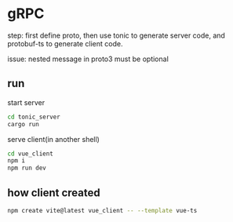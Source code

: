 # gRPC 

step: first define proto, then use tonic to generate server code, and protobuf-ts to generate client code.

issue: nested message in proto3 must be optional

## run

start server

```sh
cd tonic_server
cargo run
```

serve client(in another shell)

```sh
cd vue_client
npm i
npm run dev
```

## how client created

```sh
npm create vite@latest vue_client -- --template vue-ts
```





